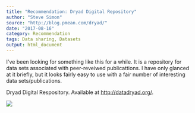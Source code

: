 ```yaml
---
title: "Recommendation: Dryad Digital Repository"
author: "Steve Simon"
source: "http://blog.pmean.com/dryad/"
date: "2017-08-16"
category: Recommendation
tags: Data sharing, Datasets
output: html_document
---
```


I've been looking for something like this for a while. It is a
repository for data sets associated with peer-reveiwed publicattions. I
have only glanced at it briefly, but it looks fairly easy to use with a
fair number of interesting data sets/publications.

<!---More--->

Dryad Digital Respository. Available at <http://datadryad.org/>.

![](../../../../../web/images/dryad01.png)




